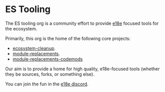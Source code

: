 # ES Tooling

The ES tooling org is a community effort to provide [e18e](https://e18e.dev)
focused tools for the ecosystem.

Primarily, this org is the home of the following core projects:

- [ecosystem-cleanup](https://github.com/43081j/ecosystem-cleanup).
- [module-replacements](https://github.com/es-tooling/module-replacements).
- [module-replacements-codemods](https://github.com/thepassle/module-replacements-codemods)

Our aim is to provide a home for high quality, e18e-focused tools (whether they
be sources, forks, or something else).

You can join the fun in the [e18e discord](https://chat.e18e.dev).
